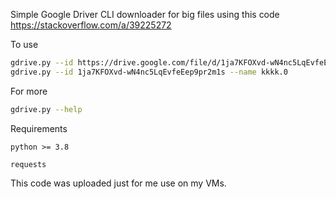 Simple Google Driver CLI downloader for big files using this code https://stackoverflow.com/a/39225272


To use


```bash
gdrive.py --id https://drive.google.com/file/d/1ja7KFOXvd-wN4nc5LqEvfeEep9pr2m1s/view?usp=sharing --path /home/sdaviid/lixo/deposito/ --name teste.0
gdrive.py --id 1ja7KFOXvd-wN4nc5LqEvfeEep9pr2m1s --name kkkk.0
```


For more 

```bash
gdrive.py --help
```

Requirements

`python >= 3.8`

`requests`


This code was uploaded just for me use on my VMs.
